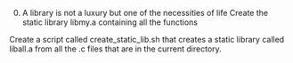 0. A library is not a luxury but one of the necessities of life
Create the static library libmy.a containing all the functions 

Create a script called create_static_lib.sh that creates a static library called liball.a from all the .c files that are in the current directory.
